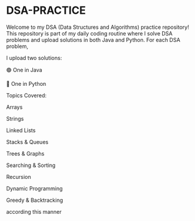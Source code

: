 # DSA-PRACTICE
Welcome to my DSA (Data Structures and Algorithms) practice repository!
This repository is part of my daily coding routine where I solve DSA problems and upload solutions in both Java and Python.
For each DSA problem, 

I upload two solutions:

🟢 One in Java

🔵 One in Python

Topics Covered:

Arrays

Strings

Linked Lists

Stacks & Queues

Trees & Graphs

Searching & Sorting

Recursion

Dynamic Programming

Greedy & Backtracking

according this manner 
